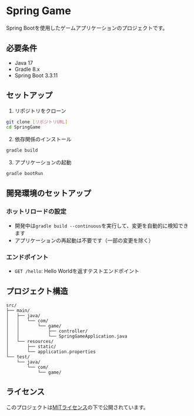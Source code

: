 # Spring Game

Spring Bootを使用したゲームアプリケーションのプロジェクトです。

## 必要条件

- Java 17
- Gradle 8.x
- Spring Boot 3.3.11

## セットアップ

1. リポジトリをクローン
```bash
git clone [リポジトリURL]
cd SpringGame
```

2. 依存関係のインストール
```bash
gradle build
```

3. アプリケーションの起動
```bash
gradle bootRun
```

## 開発環境のセットアップ

### ホットリロードの設定
- 開発中は`gradle build --continuous`を実行して、変更を自動的に検知できます
- アプリケーションの再起動は不要です（一部の変更を除く）

### エンドポイント
- `GET /hello`: Hello Worldを返すテストエンドポイント

## プロジェクト構造

```
src/
├── main/
│   ├── java/
│   │   └── com/
│   │       └── game/
│   │           ├── controller/
│   │           └── SpringGameApplication.java
│   └── resources/
│       ├── static/
│       └── application.properties
└── test/
    └── java/
        └── com/
            └── game/
```

## ライセンス

このプロジェクトは[MITライセンス](LICENSE)の下で公開されています。 